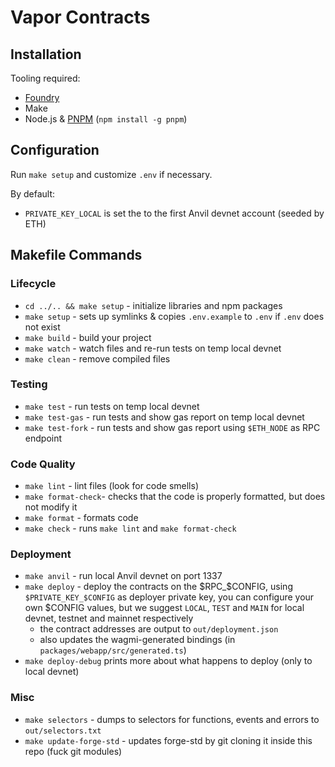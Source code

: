 # Vapor Contracts

## Installation

Tooling required:

- [Foundry](https://github.com/gakonst/foundry)
- Make
- Node.js & [PNPM](https://pnpm.io/) (`npm install -g pnpm`)

## Configuration

Run `make setup` and customize `.env` if necessary.

By default:
- `PRIVATE_KEY_LOCAL` is set the to the first Anvil devnet account (seeded by ETH)

## Makefile Commands

### Lifecycle

- `cd ../.. && make setup` - initialize libraries and npm packages
- `make setup` - sets up symlinks & copies `.env.example` to `.env` if `.env` does not exist
- `make build` - build your project
- `make watch` - watch files and re-run tests on temp local devnet
- `make clean` - remove compiled files

### Testing

- `make test` - run tests on temp local devnet
- `make test-gas` - run tests and show gas report on temp local devnet
- `make test-fork` - run tests and show gas report using `$ETH_NODE` as RPC endpoint

### Code Quality

- `make lint` - lint files (look for code smells)
- `make format-check`- checks that the code is properly formatted, but does not modify it
- `make format` - formats code
- `make check` - runs `make lint` and `make format-check`

### Deployment

- `make anvil` - run local Anvil devnet on port 1337
- `make deploy` - deploy the contracts on the $RPC_$CONFIG, using `$PRIVATE_KEY_$CONFIG` as deployer
   private key, you can configure your own $CONFIG values, but we suggest `LOCAL`, `TEST` and `MAIN`
   for local devnet, testnet and mainnet respectively
    - the contract addresses are output to `out/deployment.json`
    - also updates the wagmi-generated bindings (in `packages/webapp/src/generated.ts`)
- `make deploy-debug` prints more about what happens to deploy (only to local devnet)

### Misc

- `make selectors` - dumps to selectors for functions, events and errors to `out/selectors.txt`
- `make update-forge-std` - updates forge-std by git cloning it inside this repo (fuck git modules)